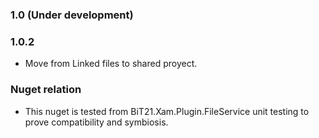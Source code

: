 ### 1.0 (Under development)
### 1.0.2
* Move from Linked files to shared proyect.

### Nuget relation
* This nuget  is tested from BiT21.Xam.Plugin.FileService unit testing to prove compatibility and symbiosis.